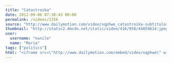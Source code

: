 ```yaml
---
title: "Catastroika"
date: 2012-09-06 07:38:43 00:00
permalink: /videos/1356
source: "http://www.dailymotion.com/video/xqphwe_catastroika-subtitulos-en-espanol_shortfilms"
thumbnail: "http://static2.dmcdn.net/static/video/416/958/44859614:jpeg_preview_large.jpg?20120514192634"
user:
  username: "nunile"
  name: "Maria"
tags: ["politics"]
html: "<iframe src=\"http://www.dailymotion.com/embed/video/xqphwe\" width=\"480\" height=\"269\" frameborder=\"0\"></iframe>"
---
```


